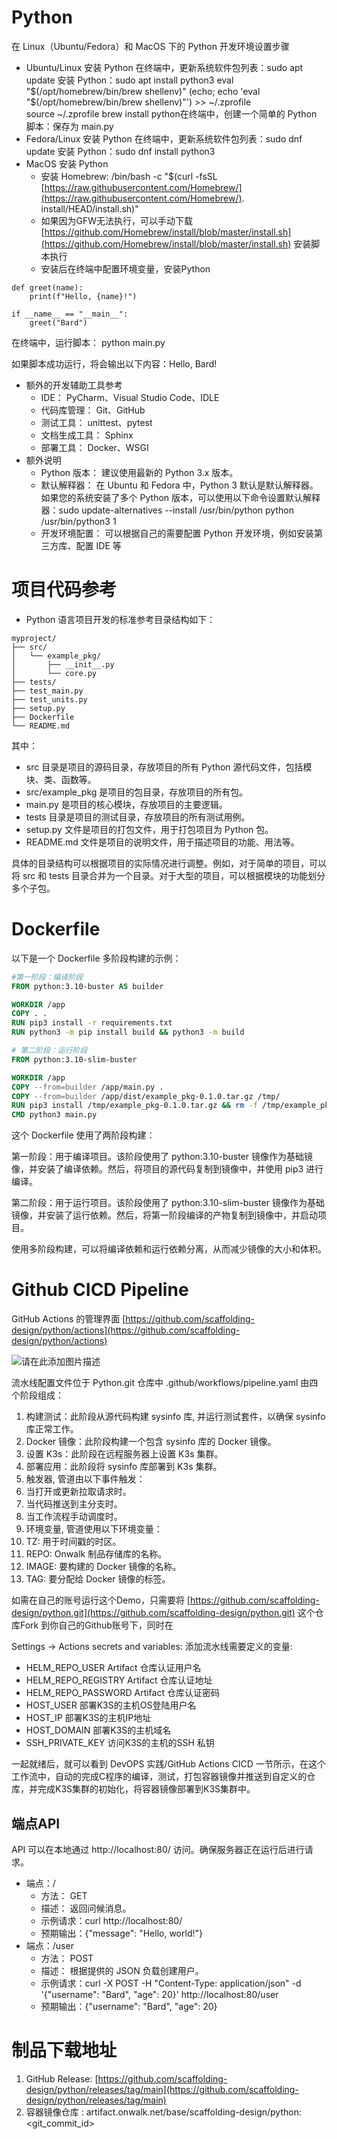 # Python

在 Linux（Ubuntu/Fedora）和 MacOS 下的 Python 开发环境设置步骤

- Ubuntu/Linux 安装 Python
在终端中，更新系统软件包列表：sudo apt update
安装 Python：sudo apt install python3  eval "$(/opt/homebrew/bin/brew shellenv)"       
  (echo; echo 'eval "$(/opt/homebrew/bin/brew shellenv)"') >> ~/.zprofile       
  source ~/.zprofile
  brew install python在终端中，创建一个简单的 Python 脚本：保存为 main.py
- Fedora/Linux 安装 Python
在终端中，更新系统软件包列表：sudo dnf update 
安装 Python：sudo dnf install python3
- MacOS 安装 Python
    - 安装 Homebrew:  /bin/bash -c "$(curl -fsSL [https://raw.githubusercontent.com/Homebrew/](https://raw.githubusercontent.com/Homebrew/). install/HEAD/install.sh)"     
    - 如果因为GFW无法执行，可以手动下载 [https://github.com/Homebrew/install/blob/master/install.sh](https://github.com/Homebrew/install/blob/master/install.sh) 安装脚本执行      
    - 安装后在终端中配置环境变量，安装Python

```
def greet(name):
    print(f"Hello, {name}!")

if __name__ == "__main__":
    greet("Bard")
```

在终端中，运行脚本： python main.py

如果脚本成功运行，将会输出以下内容：Hello, Bard!

- 额外的开发辅助工具参考
    - IDE： PyCharm、Visual Studio Code、IDLE
    - 代码库管理： Git、GitHub
    - 测试工具： unittest、pytest
    - 文档生成工具： Sphinx
    - 部署工具： Docker、WSGI
- 额外说明
    - Python 版本： 建议使用最新的 Python 3.x 版本。
    - 默认解释器： 在 Ubuntu 和 Fedora 中，Python 3 默认是默认解释器。如果您的系统安装了多个 Python 版本，可以使用以下命令设置默认解释器：sudo update-alternatives --install /usr/bin/python python /usr/bin/python3 1
    - 开发环境配置： 可以根据自己的需要配置 Python 开发环境，例如安装第三方库、配置 IDE 等

# 项目代码参考

- Python 语言项目开发的标准参考目录结构如下：

```
myproject/
├── src/
│   └── example_pkg/
│       ├── __init__.py
│       └── core.py
├── tests/
├── test_main.py	
├── test_units.py
├── setup.py
├── Dockerfile
└── README.md
```

其中：

- src 目录是项目的源码目录，存放项目的所有 Python 源代码文件，包括模块、类、函数等。
- src/example\_pkg 是项目的包目录，存放项目的所有包。
- main.py 是项目的核心模块，存放项目的主要逻辑。
- tests 目录是项目的测试目录，存放项目的所有测试用例。
- setup.py 文件是项目的打包文件，用于打包项目为 Python 包。
- README.md 文件是项目的说明文件，用于描述项目的功能、用法等。

具体的目录结构可以根据项目的实际情况进行调整。例如，对于简单的项目，可以将 src 和 tests 目录合并为一个目录。对于大型的项目，可以根据模块的功能划分多个子包。

# Dockerfile

以下是一个 Dockerfile 多阶段构建的示例：

```Dockerfile
#第一阶段：编译阶段
FROM python:3.10-buster AS builder

WORKDIR /app
COPY . .
RUN pip3 install -r requirements.txt
RUN python3 -m pip install build && python3 -m build

# 第二阶段：运行阶段
FROM python:3.10-slim-buster

WORKDIR /app
COPY --from=builder /app/main.py .
COPY --from=builder /app/dist/example_pkg-0.1.0.tar.gz /tmp/
RUN pip3 install /tmp/example_pkg-0.1.0.tar.gz && rm -f /tmp/example_pkg-0.1.0.tar.gz
CMD python3 main.py
```

这个 Dockerfile 使用了两阶段构建：

第一阶段：用于编译项目。该阶段使用了 python:3.10-buster 镜像作为基础镜像，并安装了编译依赖。然后，将项目的源代码复制到镜像中，并使用 pip3 进行编译。

第二阶段：用于运行项目。该阶段使用了 python:3.10-slim-buster 镜像作为基础镜像，并安装了运行依赖。然后，将第一阶段编译的产物复制到镜像中，并启动项目。

使用多阶段构建，可以将编译依赖和运行依赖分离，从而减少镜像的大小和体积。

# Github CICD Pipeline

 GitHub Actions 的管理界面 [https://github.com/scaffolding-design/python/actions](https://github.com/scaffolding-design/python/actions)

![请在此添加图片描述](https://developer.qcloudimg.com/http-save/yehe-2810186/bf5065d8d2bf53267c175bf8ef5e8dc2.png?qc_blockWidth=657&qc_blockHeight=291)

流水线配置文件位于 Python.git 仓库中 .github/workflows/pipeline.yaml 由四个阶段组成：

1. 构建测试：此阶段从源代码构建 sysinfo 库, 并运行测试套件，以确保 sysinfo 库正常工作。
2. Docker 镜像：此阶段构建一个包含 sysinfo 库的 Docker 镜像。
3. 设置 K3s：此阶段在远程服务器上设置 K3s 集群。
4. 部署应用：此阶段将 sysinfo 库部署到 K3s 集群。
5. 触发器, 管道由以下事件触发：
6. 当打开或更新拉取请求时。
7. 当代码推送到主分支时。
8. 当工作流程手动调度时。
9. 环境变量, 管道使用以下环境变量：
10. TZ: 用于时间戳的时区。
11. REPO: Onwalk 制品存储库的名称。
12. IMAGE: 要构建的 Docker 镜像的名称。
13. TAG: 要分配给 Docker 镜像的标签。

如需在自己的账号运行这个Demo，只需要将 [https://github.com/scaffolding-design/python.git](https://github.com/scaffolding-design/python.git) 这个仓库Fork 到你自己的Github账号下，同时在

Settings -> Actions secrets and variables: 添加流水线需要定义的变量:

- HELM\_REPO\_USER             Artifact 仓库认证用户名
- HELM\_REPO\_REGISTRY      Artifact 仓库认证地址  
- HELM\_REPO\_PASSWORD    Artifact 仓库认证密码
- HOST\_USER                       部署K3S的主机OS登陆用户名         
- HOST\_IP                            部署K3S的主机IP地址
- HOST\_DOMAIN                   部署K3S的主机域名
- SSH\_PRIVATE\_KEY             访问K3S的主机的SSH 私钥

一起就绪后，就可以看到 DevOPS 实践/GitHub Actions CICD 一节所示，在这个工作流中，自动的完成C程序的编译，测试，打包容器镜像并推送到自定义的仓库，并完成K3S集群的初始化，将容器镜像部署到K3S集群中。

## 端点API

API 可以在本地通过 http://localhost:80/ 访问。确保服务器正在运行后进行请求。

- 端点：/
    - 方法： GET
    - 描述： 返回问候消息。
    - 示例请求：curl http://localhost:80/
    - 预期输出：{"message": "Hello, world!"}
- 端点：/user
    - 方法： POST
    - 描述： 根据提供的 JSON 负载创建用户。
    - 示例请求：curl -X POST -H "Content-Type: application/json" -d '{"username": "Bard", "age": 20}' http://localhost:80/user
    - 预期输出：{"username": "Bard", "age": 20}

# 制品下载地址

1. GitHub Release: [https://github.com/scaffolding-design/python/releases/tag/main](https://github.com/scaffolding-design/python/releases/tag/main)
2. 容器镜像仓库  : artifact.onwalk.net/base/scaffolding-design/python:<git\_commit\_id>
